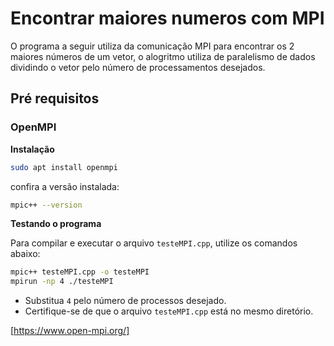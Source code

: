 # Encontrar maiores numeros com MPI
O programa a seguir utiliza da comunicação MPI para encontrar os 2 maiores números de um vetor, o alogritmo utiliza de paralelismo de dados dividindo o vetor pelo número de processamentos desejados.

## Pré requisitos

### OpenMPI
**Instalação**

```bash
sudo apt install openmpi
```

confira a versão instalada:

```bash
mpic++ --version
```

**Testando o programa**

Para compilar e executar o arquivo `testeMPI.cpp`, utilize os comandos abaixo:

```bash
mpic++ testeMPI.cpp -o testeMPI
mpirun -np 4 ./testeMPI
```

- Substitua `4` pelo número de processos desejado.
- Certifique-se de que o arquivo `testeMPI.cpp` está no mesmo diretório.



[https://www.open-mpi.org/]